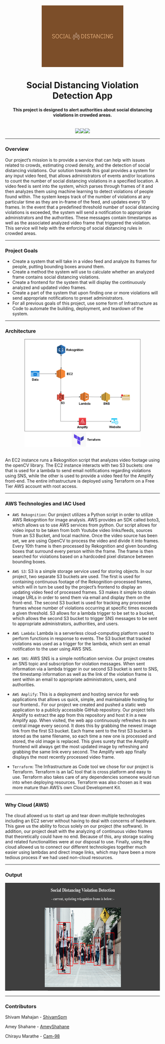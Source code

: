 <p align="center">
  <img height=200px src="./images/logo.png" alt="Logo">
</p>

<h1 align="center">Social Distancing Violation Detection App</h1>
<div align="center">
     <h4 align="center">This project is designed to alert authorities about social distancing violations in crowded areas.
     </h4><br/>
     <img src="https://img.shields.io/badge/Amazon_AWS-FF9900?style=for-the-badge&logo=amazonaws&logoColor=white"/><img  
       src="https://img.shields.io/badge/HTML5-E34F26?style=for-the-badge&logo=html5&logoColor=white"/><img 
       src="https://img.shields.io/badge/Python-FFD43B?style=for-the-badge&logo=python&logoColor=blue"/> 

</div>

-----------------------------------------
### Overview
Our project’s mission is to provide a service that can help with issues related to crowds, estimating crowd density, and the detection of social distancing violations. Our solution towards this goal provides a system for any input video feed, that allows administrators of events and/or locations to count the number of social distancing violations in a specified location. A video feed is sent into the system, which parses through frames of it and then analyzes them using machine learning to detect violations of people found within. The system keeps track of the number of violations at any particular time as they are in-frame of the feed, and updates every 10 frames. In the event that a predefined threshold number of social distancing violations is exceeded, the system will send a notification to appropriate administrators and the authorities. These messages contain timestamps as well as the associated analyzed video frame that triggered the violation. This service will help with the enforcing of social distancing rules in crowded areas.

-----------------------------------------

### Project Goals

* Create a system that will take in a video feed and analyze its frames for people, putting bounding boxes around them.
* Create a method the system will use to calculate whether an analyzed frame contains social distancing violations.
* Create a frontend for the system that will display the continuously analyzed and updated video frames.
* Create a part of the system that upon finding one or more violations will send appropriate notifications to preset administrators.
* For all previous goals of this project, use some form of Infrastructure as Code to automate the building, deployment, and teardown of the system.


-----------------------------------------

### Architecture
  
<p align="center">
  <img height=350px src="./images/AWS_new.png" alt="Architecture img">
</p>

<br>
An EC2 instance runs a Rekognition script that analyzes video footage using the openCV library. The EC2 instance interacts with two S3 buckets: one that is used for a lambda to send email notifications regarding violations using SNS, while the other is used to provide a video feed for the Amplify front-end. The entire infrastructure is deployed using Terraform on a Free Tier AWS account with root access.

-----------------------------------------

### AWS Technologies and IAC Used 

* `AWS Rekognition`: Our project utilizes a Python script in order to utilize AWS Rekognition for image analysis. AWS provides an SDK called boto3, which allows us to use AWS services from python. Our script allows for video input to be taken from both Youtube video links/feeds, sources from an S3 Bucket, and local machine. Once the video source has been set, we are  using OpenCV to process the video and divide it into frames. Every 10th frame is then processed by Rekognition and given bounding boxes that surround every person within the frame. The frame is then searched for violations based on a hardcoded pixel distance between bounding boxes.
  
* `AWS S3`: S3 is a simple storage service used for storing objects. In our project, two separate S3 buckets are used. The first is used for containing continuous footage of the Rekognition-processed frames, which will in turn be used by the project’s frontend to display an updating video feed of processed frames. S3 makes it simple to obtain image URLs in order to send them via email and display them on the front-end. The second S3 bucket is used for tracking any processed frames whose number of violations occurring at specific times exceeds a given threshold. S3 allows for a lambda trigger to be set to a bucket, which allows the second S3 bucket to trigger SNS messages to be sent to appropriate administrators, authorities, and users.
  
* `AWS Lambda`: Lambda is a serverless cloud-computing platform used to perform functions in response to events. The S3 bucket that tracked violations was used as a trigger for the lambda, which sent an email notification to the user using AWS SNS.
  
* `AWS SNS`: AWS SNS is a simple notification service. Our project creates an SNS topic and subscription for violation messages. When sent information via a lambda trigger in our second S3 bucket is sent to SNS, the timestamp information as well as the link of the violation frame is sent within an email to appropriate administrators, users, and authorities.
  
* `AWS Amplify`: This is a deployment and hosting service for web applications that allows us quick, simple, and maintainable hosting for our frontend.. For our project we created and pushed a static web application to a publicly accessible GitHub repository. Our project tells Amplify to extract the app from this repository and host it in a new Amplify app. When visited, the web app continuously refreshes its own central image every second. It does this by grabbing the newest image link from the first S3 bucket. Each frame sent to the first S3 bucket is stored as the same filename, so each time a new one is processed and stored, the old image is replaced. This gives surety that the Amplify frontend will always get the most updated image by refreshing and grabbing the same link every second. The Amplify web app finally displays the most recently processed video frame.

* `Terraform`: The Infrastructure as Code tool we chose for our project is Terraform. Terraform is an IaC tool that is cross platform and easy to use. Terraform also takes care of any dependencies someone would run into when deploying resources. Terraform was also chosen as it was more mature than AWS’s own Cloud Development Kit.
  
-----------------------------------------

### Why Cloud (AWS) 

The cloud allowed us to start up and tear down multiple technologies including an EC2 server without having to deal with concerns of hardware. This gave us the ability to focus solely on our project (the software). In addition, our project dealt with the analyzing of continuous video frames that theoretically could have no end. Because of this, any storage scaling and related functionalities were at our disposal to use. Finally, using the cloud allowed us to connect our different technologies together much easier using lambdas and direct image links, which may have been a more tedious process if we had used non-cloud resources.

-----------------------------------------

### Output

<p align="center">
  <img height=350px src="./images/Frontend-Output.PNG" alt="Output img">
</p>

-----------------------------------------

### Contributors

Shivam Mahajan - [ShivamSpm](https://github.com/ShivamSpm)

Amey Shahane - [AmeyShahane](https://github.com/AmeyShahane)

Chirayu Marathe - [Cam-98](https://github.com/Cam-98)
